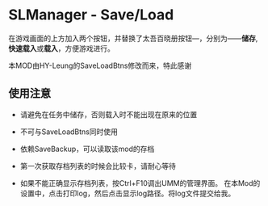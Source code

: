 # SLManager - Save/Load

在游戏画面的上方加入两个按钮，并替换了太吾百晓册按钮—，分别为——**储存**,**快速载入**或**载入**，方便游戏进行。

本MOD由HY-Leung的SaveLoadBtns修改而来，特此感谢

## 使用注意
* 请避免在任务中储存，否则载入时不能出现在原来的位置

* 不可与SaveLoadBtns同时使用

* 依赖SaveBackup，可以读取该mod的存档
* 第一次获取存档列表的时候会比较卡，请耐心等待

* 如果不能正确显示存档列表，按Ctrl+F10调出UMM的管理界面。
    在本Mod的设置中，点击打印log，然后点击显示log路径。将log文件提交给我。
